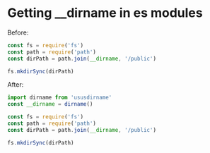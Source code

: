# Getting __dirname in es modules

Before:
```javascript
const fs = require('fs')
const path = require('path')
const dirPath = path.join(__dirname, '/public')

fs.mkdirSync(dirPath)
```
After:

```javascript
import dirname from 'ususdirname'
const __dirname = dirname()

const fs = require('fs')
const path = require('path')
const dirPath = path.join(__dirname, '/public')

fs.mkdirSync(dirPath)
```
